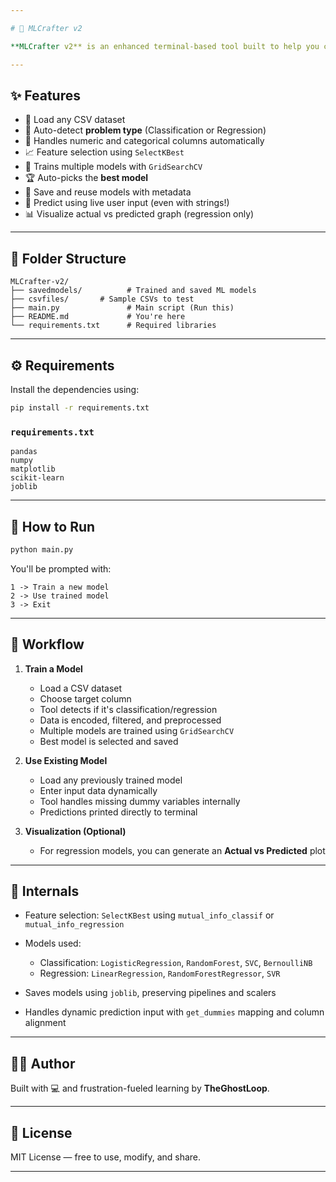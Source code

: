 ```yaml
---

# 🤖 MLCrafter v2

**MLCrafter v2** is an enhanced terminal-based tool built to help you create, train, and interact with custom **ML models** — both **Classification** and **Regression** — from your own CSV datasets. It's built using `scikit-learn`, supports preprocessing, intelligent feature selection, model evaluation, and even lets you load saved models to make live predictions.

---
```


## ✨ Features

* 📁 Load any CSV dataset
* 🧠 Auto-detect **problem type** (Classification or Regression)
* 🔢 Handles numeric and categorical columns automatically
* 📈 Feature selection using `SelectKBest`
* 🧪 Trains multiple models with `GridSearchCV`
* 🏆 Auto-picks the **best model**
* 💾 Save and reuse models with metadata
* 🔮 Predict using live user input (even with strings!)
* 📊 Visualize actual vs predicted graph (regression only)

---

## 📂 Folder Structure

```
MLCrafter-v2/
├── savedmodels/          # Trained and saved ML models
├── csvfiles/       # Sample CSVs to test
├── main.py               # Main script (Run this)
├── README.md             # You're here
└── requirements.txt      # Required libraries
```

---

## ⚙️ Requirements

Install the dependencies using:

```bash
pip install -r requirements.txt
```

### `requirements.txt`

```
pandas
numpy
matplotlib
scikit-learn
joblib
```

---

## 🚀 How to Run

```bash
python main.py
```

You'll be prompted with:

```
1 -> Train a new model
2 -> Use trained model
3 -> Exit
```

---

## 🔄 Workflow

1. **Train a Model**

   * Load a CSV dataset
   * Choose target column
   * Tool detects if it's classification/regression
   * Data is encoded, filtered, and preprocessed
   * Multiple models are trained using `GridSearchCV`
   * Best model is selected and saved

2. **Use Existing Model**

   * Load any previously trained model
   * Enter input data dynamically
   * Tool handles missing dummy variables internally
   * Predictions printed directly to terminal

3. **Visualization (Optional)**

   * For regression models, you can generate an **Actual vs Predicted** plot

---

## 🧠 Internals

* Feature selection: `SelectKBest` using `mutual_info_classif` or `mutual_info_regression`
* Models used:

  * Classification: `LogisticRegression`, `RandomForest`, `SVC`, `BernoulliNB`
  * Regression: `LinearRegression`, `RandomForestRegressor`, `SVR`
* Saves models using `joblib`, preserving pipelines and scalers
* Handles dynamic prediction input with `get_dummies` mapping and column alignment

---

## 🙋‍♂️ Author

Built with 💻 and frustration-fueled learning by **TheGhostLoop**.

---

## 📜 License

MIT License — free to use, modify, and share.

---

